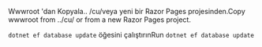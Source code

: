 <span data-ttu-id="1c72b-101">Wwwroot 'dan Kopyala.. /cu/veya yeni bir Razor Pages projesinden.</span><span class="sxs-lookup"><span data-stu-id="1c72b-101">Copy wwwroot from ../cu/ or from a new Razor Pages project.</span></span>

<span data-ttu-id="1c72b-102">`dotnet ef database update` öğesini çalıştırın</span><span class="sxs-lookup"><span data-stu-id="1c72b-102">Run `dotnet ef database update`</span></span>
